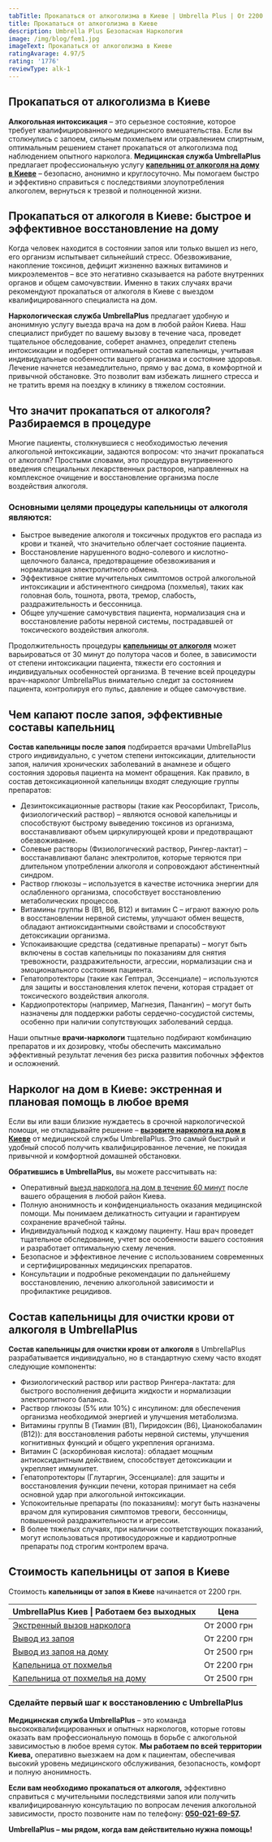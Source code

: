 ```yaml
---
tabTitle: Прокапаться от алкоголизма в Киеве | Umbrella Plus | От 2200 грн
title: Прокапаться от алкоголизма в Киеве
description: Umbrella Plus Безопасная Наркология
image: /img/blog/fem1.jpg
imageText: Прокапаться от алкоголизма в Киеве
ratingAvarage: 4.97/5
rating: '1776'
reviewType: alk-1
---
```


## Прокапаться от алкоголизма в Киеве

**Алкогольная интоксикация** – это серьезное состояние, которое требует квалифицированного медицинского вмешательства. Если вы столкнулись с запоем, сильным похмельем или отравлением спиртным, оптимальным решением станет прокапаться от алкоголизма под наблюдением опытного нарколога. **Медицинская служба UmbrellaPlus** предлагает профессиональную услугу **[капельниц от алкоголя на дому в Киеве](https://umbrella-plus.com.ua/kiev/kapelnica_ot_alkogola_na_domy_kiev/)** – безопасно, анонимно и круглосуточно. Мы помогаем быстро и эффективно справиться с последствиями злоупотребления алкоголем, вернуться к трезвой и полноценной жизни.

## Прокапаться от алкоголя в Киеве: быстрое и эффективное восстановление на дому

Когда человек находится в состоянии запоя или только вышел из него, его организм испытывает сильнейший стресс. Обезвоживание, накопление токсинов, дефицит жизненно важных витаминов и микроэлементов – все это негативно сказывается на работе внутренних органов и общем самочувствии. Именно в таких случаях врачи рекомендуют прокапаться от алкоголя в Киеве с выездом квалифицированного специалиста на дом.

**Наркологическая служба UmbrellaPlus** предлагает удобную и анонимную услугу выезда врача на дом в любой район Киева. Наш специалист прибудет по вашему вызову в течение часа, проведет тщательное обследование, соберет анамнез, определит степень интоксикации и подберет оптимальный состав капельницы, учитывая индивидуальные особенности вашего организма и состояние здоровья. Лечение начнется незамедлительно, прямо у вас дома, в комфортной и привычной обстановке. Это позволит вам избежать лишнего стресса и не тратить время на поездку в клинику в тяжелом состоянии.

## Что значит прокапаться от алкоголя? Разбираемся в процедуре

Многие пациенты, столкнувшиеся с необходимостью лечения алкогольной интоксикации, задаются вопросом: что значит прокапаться от алкоголя? Простыми словами, это процедура внутривенного введения специальных лекарственных растворов, направленных на комплексное очищение и восстановление организма после воздействия алкоголя.

### Основными целями процедуры капельницы от алкоголя являются:

* Быстрое выведение алкоголя и токсичных продуктов его распада из крови и тканей, что значительно облегчает состояние пациента.
* Восстановление нарушенного водно-солевого и кислотно-щелочного баланса, предотвращение обезвоживания и нормализация электролитного обмена.
* Эффективное снятие мучительных симптомов острой алкогольной интоксикации и абстинентного синдрома (похмелья), таких как головная боль, тошнота, рвота, тремор, слабость, раздражительность и бессонница.
* Общее улучшение самочувствия пациента, нормализация сна и восстановление работы нервной системы, пострадавшей от токсического воздействия алкоголя.

Продолжительность процедуры **[капельницы от алкоголя](https://umbrella-plus.com.ua/kiev/kapelnica_ot_alkogola_kiev/)** может варьироваться от 30 минут до полутора часов и более, в зависимости от степени интоксикации пациента, тяжести его состояния и индивидуальных особенностей организма. В течение всей процедуры врач-нарколог UmbrellaPlus внимательно следит за состоянием пациента, контролируя его пульс, давление и общее самочувствие.

## Чем капают после запоя, эффективные составы капельниц

**Состав капельницы после запоя** подбирается врачами UmbrellaPlus строго индивидуально, с учетом степени интоксикации, длительности запоя, наличия хронических заболеваний в анамнезе и общего состояния здоровья пациента на момент обращения. Как правило, в состав детоксикационной капельницы входят следующие группы препаратов:

* Дезинтоксикационные растворы (такие как Реосорбилакт, Трисоль, физиологический раствор) – являются основой капельницы и способствуют быстрому выведению токсинов из организма, восстанавливают объем циркулирующей крови и предотвращают обезвоживание.
* Солевые растворы (Физиологический раствор, Рингер-лактат) – восстанавливают баланс электролитов, которые теряются при длительном употреблении алкоголя и сопровождают абстинентный синдром.
* Раствор глюкозы – используется в качестве источника энергии для ослабленного организма, способствует восстановлению метаболических процессов.
* Витамины группы B (B1, B6, B12) и витамин C – играют важную роль в восстановлении нервной системы, улучшают обмен веществ, обладают антиоксидантными свойствами и способствуют детоксикации организма.
* Успокаивающие средства (седативные препараты) – могут быть включены в состав капельницы по показаниям для снятия тревожности, раздражительности, агрессии, нормализации сна и эмоционального состояния пациента.
* Гепатопротекторы (такие как Гептрал, Эссенциале) – используются для защиты и восстановления клеток печени, которая страдает от токсического воздействия алкоголя.
* Кардиопротекторы (например, Магнезия, Панангин) – могут быть назначены для поддержки работы сердечно-сосудистой системы, особенно при наличии сопутствующих заболеваний сердца.

Наши опытные **врачи-наркологи** тщательно подбирают комбинацию препаратов и их дозировку, чтобы обеспечить максимально эффективный результат лечения без риска развития побочных эффектов и осложнений.

## Нарколог на дом в Киеве: экстренная и плановая помощь в любое время

Если вы или ваши близкие нуждаетесь в срочной наркологической помощи, не откладывайте решение – **[вызовите нарколога на дом в Киеве](https://umbrella-plus.com.ua/blog/narcolog-na-dom-kiev/)** от медицинской службы UmbrellaPlus. Это самый быстрый и удобный способ получить квалифицированное лечение, не покидая привычной и комфортной домашней обстановки.

**Обратившись в UmbrellaPlus,** вы можете рассчитывать на:

* Оперативный [выезд нарколога на дом в течение 60 минут](https://umbrella-plus.com.ua/kiev/vivod-iz-zapoia-na-domy-kiev/) после вашего обращения в любой район Киева.
* Полную анонимность и конфиденциальность оказания медицинской помощи. Мы понимаем деликатность ситуации и гарантируем сохранение врачебной тайны.
* Индивидуальный подход к каждому пациенту. Наш врач проведет тщательное обследование, учтет все особенности вашего состояния и разработает оптимальную схему лечения.
* Безопасное и эффективное лечение с использованием современных и сертифицированных медицинских препаратов.
* Консультации и подробные рекомендации по дальнейшему восстановлению, лечению алкогольной зависимости и профилактике рецидивов.

## Состав капельницы для очистки крови от алкоголя в UmbrellaPlus

**Состав капельницы для очистки крови от алкоголя** в UmbrellaPlus разрабатывается индивидуально, но в стандартную схему часто входят следующие компоненты:

* Физиологический раствор или раствор Рингера-лактата: для быстрого восполнения дефицита жидкости и нормализации электролитного баланса.
* Раствор глюкозы (5% или 10%) с инсулином: для обеспечения организма необходимой энергией и улучшения метаболизма.
* Витамины группы B (Тиамин (B1), Пиридоксин (B6), Цианокобаламин (B12)): для восстановления работы нервной системы, улучшения когнитивных функций и общего укрепления организма.
* Витамин C (аскорбиновая кислота): обладает мощным антиоксидантным действием, способствует детоксикации и укрепляет иммунитет.
* Гепатопротекторы (Глутаргин, Эссенциале): для защиты и восстановления функции печени, которая принимает на себя основной удар при алкогольной интоксикации.
* Успокоительные препараты (по показаниям): могут быть назначены врачом для купирования симптомов тревоги, бессонницы, повышенной раздражительности и агрессии.
* В более тяжелых случаях, при наличии соответствующих показаний, могут использоваться противосудорожные и кардиотропные препараты под строгим контролем врача.

## Стоимость капельницы от запоя в Киеве

Стоимость **капельницы от запоя в Киеве** начинается от 2200 грн.

| UmbrellaPlus Киев \| Работаем без выходных                                                              | Цена        |
| ------------------------------------------------------------------------------------------------------- | ----------- |
| [Экстренный вызов нарколога](https://umbrella-plus.com.ua/blog/narcolog-na-dom-kiev/)                   | От 2000 грн |
| [Вывод из запоя](https://umbrella-plus.com.ua/kiev/vivod-iz-zapoia-kiev/)                               | От 2200 грн |
| [Вывод из запоя на дому](https://umbrella-plus.com.ua/kiev/vivod-iz-zapoia-na-domy-kiev/)               | От 2500 грн |
| [Капельница от похмелья](https://umbrella-plus.com.ua/kiev/kapelnica_ot_alkogola_kiev/)                 | От 2200 грн |
| [Капельница от похмелья на дому](https://umbrella-plus.com.ua/kiev/kapelnica_ot_alkogola_na_domy_kiev/) | От 2500 грн |

### Сделайте первый шаг к восстановлению с UmbrellaPlus

**Медицинская служба UmbrellaPlus** – это команда высококвалифицированных и опытных наркологов, которые готовы оказать вам профессиональную помощь в борьбе с алкогольной зависимостью в любое время суток. **Мы работаем по всей территории Киева,** оперативно выезжаем на дом к пациентам, обеспечивая высокий уровень медицинского обслуживания, безопасность, комфорт и полную анонимность.

**Если вам необходимо прокапаться от алкоголя,** эффективно справиться с мучительными последствиями запоя или получить квалифицированную консультацию по вопросам лечения алкогольной зависимости, просто позвоните нам по телефону: **[050-021-69-57](tel:0500216957).**

**UmbrellaPlus – мы рядом, когда вам действительно нужна помощь!**
